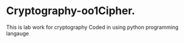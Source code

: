# Cryptography-oo1Cipher.
This is lab work for cryptography 
Coded in using python programming langauge
